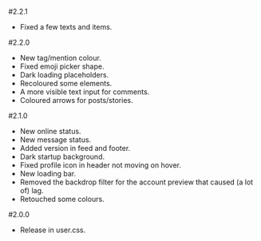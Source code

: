 #2.2.1

- Fixed a few texts and items.


#2.2.0

- New tag/mention colour.
- Fixed emoji picker shape.
- Dark loading placeholders.
- Recoloured some elements.
- A more visible text input for comments.
- Coloured arrows for posts/stories.

#2.1.0

- New online status.
- New message status.
- Added version in feed and footer.
- Dark startup background.
- Fixed profile icon in header not moving on hover.
- New loading bar.
- Removed the backdrop filter for the account preview that caused (a lot of) lag.
- Retouched some colours.

#2.0.0

- Release in user.css.

